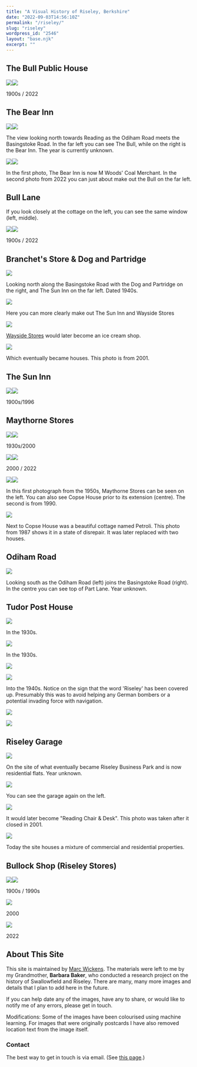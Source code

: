 ```yaml
---
title: "A Visual History of Riseley, Berkshire"
date: "2022-09-03T14:56:10Z"
permalink: "/riseley/"
slug: "riseley"
wordpress_id: "2546"
layout: "base.njk"
excerpt: ""
---
```


## The Bull Public House

![](/wp-content/uploads/2022/09/the-bull-1900s.jpg)![](/wp-content/uploads/2022/09/the-bull-2022.jpg)

1900s / 2022

## The Bear Inn

![](/wp-content/uploads/2022/09/the-bear-inn1.jpg)![](/wp-content/uploads/2022/09/the-bear-inn2-3.jpg)

The view looking north towards Reading as the Odiham Road meets the Basingstoke Road. In the far left you can see The Bull, while on the right is the Bear Inn. The year is currently unknown.

![](/wp-content/uploads/2022/09/the-bear-inn2-2.jpg)![](/wp-content/uploads/2022/09/the-bear-inn-2022.jpeg)

In the first photo, The Bear Inn is now M Woods' Coal Merchant. In the second photo from 2022 you can just about make out the Bull on the far left.

## Bull Lane

If you look closely at the cottage on the left, you can see the same window (left, middle).

![](/wp-content/uploads/2022/09/bull-lane-1900s.jpg)![](/wp-content/uploads/2022/09/bull-lane-2022.jpeg)

1900s / 2022

## Branchet's Store & Dog and Partridge

![](/wp-content/uploads/2022/09/dog-and-partridge-1940s.jpg?w=1024)

Looking north along the Basingstoke Road with the Dog and Partridge on the right, and The Sun Inn on the far left. Dated 1940s.

![](/wp-content/uploads/2022/09/branchets1.jpg?w=1024)

Here you can more clearly make out The Sun Inn and Wayside Stores

![](/wp-content/uploads/2022/09/branchets-1987.jpg?w=1024)

[Wayside Stores](https://www.genealogy.com/ftm/b/r/a/David-I-Branchett/index.html) would later become an ice cream shop.

![](/wp-content/uploads/2022/09/branchets-2001.jpg?w=1024)

Which eventually became houses. This photo is from 2001.

## The Sun Inn

![](/wp-content/uploads/2022/09/the-sun-inn-1900s.jpg)![](/wp-content/uploads/2022/09/the-sun-inn-1996.jpg)

1900s/1996

## Maythorne Stores

![](/wp-content/uploads/2022/09/maythorne-stores-1930s.jpg)![](/wp-content/uploads/2022/09/maythorne-stores-2000.jpg)

1930s/2000

![](/wp-content/uploads/2022/09/maythorne-stores-2000-1.jpg)![](/wp-content/uploads/2022/09/maythorne-stores-2022.jpg)

2000 / 2022

![](/wp-content/uploads/2022/09/maythorne-stores-4-1.jpg)![](/wp-content/uploads/2022/09/maythorne-stores-5-1.jpg)

In this first photograph from the 1950s, Maythorne Stores can be seen on the left. You can also see Copse House prior to its extension (centre). The second is from 1990.

![](/wp-content/uploads/2022/09/petroli-1.jpg?w=1024)

Next to Copse House was a beautiful cottage named Petroli. This photo from 1987 shows it in a state of disrepair. It was later replaced with two houses.

## Odiham Road

![](/wp-content/uploads/2022/09/odiham-road-1900s.jpg?w=1024)

Looking south as the Odiham Road (left) joins the Basingstoke Road (right). In the centre you can see top of Part Lane. Year unknown.

## Tudor Post House

![](/wp-content/uploads/2022/09/tudor-post-house-1930s-1.jpg?w=768)

In the 1930s.

![](/wp-content/uploads/2022/09/tudor-post-house-1930s-2.jpg?w=576)

In the 1930s.

![](/wp-content/uploads/2022/09/tudor-post-house-1940s-1.jpg?w=1024)

![](/wp-content/uploads/2022/09/tudor-post-house-1940s-2.jpg?w=1024)

Into the 1940s. Notice on the sign that the word 'Riseley' has been covered up. Presumably this was to avoid helping any German bombers or a potential invading force with navigation.

![](/wp-content/uploads/2022/09/tudor-post-house-1940s-3.jpg?w=1024)

![](/wp-content/uploads/2022/09/tudor-post-house-2022.jpg?w=1024)

## Riseley Garage

![](/wp-content/uploads/2022/09/riseley-garage-1.jpg?w=1024)

On the site of what eventually became Riseley Business Park and is now residential flats. Year unknown.

![](/wp-content/uploads/2022/09/riseley-garage-2.jpg?w=1024)

You can see the garage again on the left.

![](/wp-content/uploads/2022/09/reading-chair-closed-2001.jpg?w=1024)

It would later become "Reading Chair & Desk". This photo was taken after it closed in 2001.

![](/wp-content/uploads/2022/09/riseley-garage-2022.jpeg?w=1024)

Today the site houses a mixture of commercial and residential properties.

## Bullock Shop (Riseley Stores)

![](/wp-content/uploads/2022/09/bullock-shop-1900s.jpg)![](/wp-content/uploads/2022/09/bullock-shop-1990s.jpg)

1900s / 1990s

![](/wp-content/uploads/2022/09/bullock-shop-2000.jpg?w=1024)

2000

![](/wp-content/uploads/2022/09/bullock-shop-2022.jpg?w=1024)

2022

## About This Site

This site is maintained by [Marc Wickens](https://marc.wickens.org.uk/). The materials were left to me by my Grandmother, **Barbara Baker**, who conducted a research project on the history of Swallowfield and Riseley. There are many, many more images and details that I plan to add here in the future.

If you can help date any of the images, have any to share, or would like to notify me of any errors, please get in touch. 

Modifications: Some of the images have been colourised using machine learning. For images that were originally postcards I have also removed location text from the image itself.

### Contact

The best way to get in touch is via email. (See [this page](https://marc.wickens.org.uk).)
